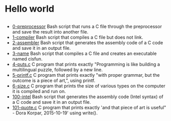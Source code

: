 # Hello world
##

- [0-preprocessor](https://github.com/viviani22/holbertonschool-low_level_programming/blob/main/hello_world/0-preprocessor) Bash script that runs a C file through the preprocessor and save the result into another file.
- [1-compiler](https://github.com/viviani22/holbertonschool-low_level_programming/blob/main/hello_world/1-compiler) Bash script that compiles a C file but does not link.
- [2-assembler](https://github.com/viviani22/holbertonschool-low_level_programming/blob/main/hello_world/2-assembler) Bash script that generates the assembly code of a C code and save it in an output file.
- [3-name](https://github.com/viviani22/holbertonschool-low_level_programming/blob/main/hello_world/3-name) Bash script that compiles a C file and creates an executable named cisfun.
- [4-puts.c](https://github.com/viviani22/holbertonschool-low_level_programming/blob/main/hello_world/4-puts.c) C program that prints exactly "Programming is like building a multilingual puzzle, followed by a new line.
- [5-printf.c](https://github.com/viviani22/holbertonschool-low_level_programming/blob/main/hello_world/5-printf.c) C program that prints exactly "with proper grammar, but the outcome is a piece of art,",  using printf.
- [6-size.c](https://github.com/viviani22/holbertonschool-low_level_programming/blob/main/hello_world/6-size.c) C program that prints the size of various types on the computer it is compiled and run on.
- [100-intel](https://github.com/viviani22/holbertonschool-low_level_programming/blob/main/hello_world/100-intel) Bash script that generates the assembly code (Intel syntax) of a C code and save it in an output file.
- [101-quote.c](https://github.com/viviani22/holbertonschool-low_level_programming/blob/main/hello_world/101-quote.c) C program that prints exactly 'and that piece of art is useful" - Dora Korpar, 2015-10-19' using write().
